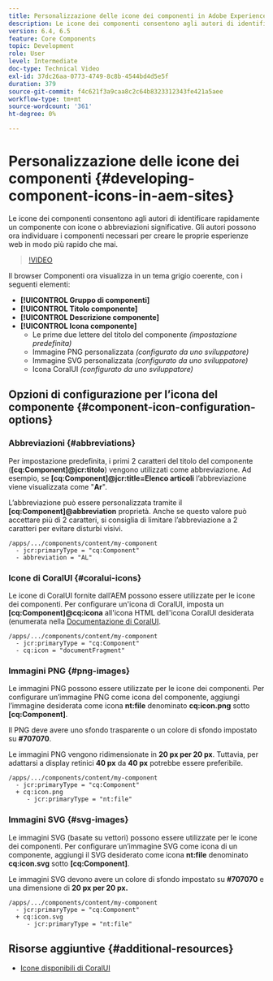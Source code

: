 ```yaml
---
title: Personalizzazione delle icone dei componenti in Adobe Experience Manager Sites
description: Le icone dei componenti consentono agli autori di identificare rapidamente un componente con icone o abbreviazioni significative. Gli autori possono ora individuare i componenti necessari per creare le proprie esperienze web in modo più rapido che mai.
version: 6.4, 6.5
feature: Core Components
topic: Development
role: User
level: Intermediate
doc-type: Technical Video
exl-id: 37dc26aa-0773-4749-8c8b-4544bd4d5e5f
duration: 379
source-git-commit: f4c621f3a9caa8c2c64b8323312343fe421a5aee
workflow-type: tm+mt
source-wordcount: '361'
ht-degree: 0%

---
```


# Personalizzazione delle icone dei componenti {#developing-component-icons-in-aem-sites}

Le icone dei componenti consentono agli autori di identificare rapidamente un componente con icone o abbreviazioni significative. Gli autori possono ora individuare i componenti necessari per creare le proprie esperienze web in modo più rapido che mai.

>[!VIDEO](https://video.tv.adobe.com/v/16778?quality=12&learn=on)

Il browser Componenti ora visualizza in un tema grigio coerente, con i seguenti elementi:

* **[!UICONTROL Gruppo di componenti]**
* **[!UICONTROL Titolo componente]**
* **[!UICONTROL Descrizione componente]**
* **[!UICONTROL Icona componente]**
   * Le prime due lettere del titolo del componente *(impostazione predefinita)*
   * Immagine PNG personalizzata *(configurato da uno sviluppatore)*
   * Immagine SVG personalizzata *(configurato da uno sviluppatore)*
   * Icona CoralUI *(configurato da uno sviluppatore)*

## Opzioni di configurazione per l’icona del componente {#component-icon-configuration-options}

### Abbreviazioni {#abbreviations}

Per impostazione predefinita, i primi 2 caratteri del titolo del componente (**[cq:Component]@jcr:titolo**) vengono utilizzati come abbreviazione. Ad esempio, se **[cq:Component]@jcr:title=Elenco articoli** l’abbreviazione viene visualizzata come &quot;**Ar**&quot;.

L’abbreviazione può essere personalizzata tramite il **[cq:Component]@abbreviation** proprietà. Anche se questo valore può accettare più di 2 caratteri, si consiglia di limitare l’abbreviazione a 2 caratteri per evitare disturbi visivi.

```plain
/apps/.../components/content/my-component
  - jcr:primaryType = "cq:Component"
  - abbreviation = "AL"
```

### Icone di CoralUI {#coralui-icons}

Le icone di CoralUI fornite dall’AEM possono essere utilizzate per le icone dei componenti. Per configurare un&#39;icona di CoralUI, imposta un **[cq:Component]@cq:icona** all&#39;icona HTML dell&#39;icona CoralUI desiderata (enumerata nella [Documentazione di CoralUI](https://helpx.adobe.com/experience-manager/6-5/sites/developing/using/reference-materials/coral-ui/coralui3/Coral.Icon.html).

```plain
/apps/.../components/content/my-component
  - jcr:primaryType = "cq:Component"
  - cq:icon = "documentFragment"
```

### Immagini PNG {#png-images}

Le immagini PNG possono essere utilizzate per le icone dei componenti. Per configurare un’immagine PNG come icona del componente, aggiungi l’immagine desiderata come icona **nt:file** denominato **cq:icon.png** sotto **[cq:Component]**.

Il PNG deve avere uno sfondo trasparente o un colore di sfondo impostato su **#707070**.

Le immagini PNG vengono ridimensionate in **20 px per 20 px**. Tuttavia, per adattarsi a display retinici **40 px** da **40 px** potrebbe essere preferibile.

```plain
/apps/.../components/content/my-component
  - jcr:primaryType = "cq:Component"
  + cq:icon.png
     - jcr:primaryType = "nt:file"
```

### Immagini SVG {#svg-images}

Le immagini SVG (basate su vettori) possono essere utilizzate per le icone dei componenti. Per configurare un’immagine SVG come icona di un componente, aggiungi il SVG desiderato come icona **nt:file** denominato **cq:icon.svg** sotto **[cq:Component]**.

Le immagini SVG devono avere un colore di sfondo impostato su **#707070** e una dimensione di **20 px per 20 px.**

```plain
/apps/.../components/content/my-component
  - jcr:primaryType = "cq:Component"
  + cq:icon.svg
     - jcr:primaryType = "nt:file"
```

## Risorse aggiuntive {#additional-resources}

* [Icone disponibili di CoralUI](https://helpx.adobe.com/experience-manager/6-5/sites/developing/using/reference-materials/coral-ui/coralui3/Coral.Icon.html)
